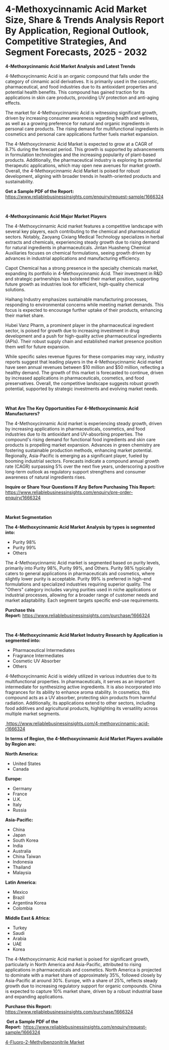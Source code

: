 <p><h1>4-Methoxycinnamic Acid Market Size, Share & Trends Analysis Report By Application, Regional Outlook, Competitive Strategies, And Segment Forecasts, 2025 - 2032</h1></p><p><strong>4-Methoxycinnamic Acid Market Analysis and Latest Trends</strong></p>
<p><p>4-Methoxycinnamic Acid is an organic compound that falls under the category of cinnamic acid derivatives. It is primarily used in the cosmetic, pharmaceutical, and food industries due to its antioxidant properties and potential health benefits. This compound has gained traction for its applications in skin care products, providing UV protection and anti-aging effects.</p><p>The market for 4-Methoxycinnamic Acid is witnessing significant growth, driven by increasing consumer awareness regarding health and wellness, as well as a growing preference for natural and organic ingredients in personal care products. The rising demand for multifunctional ingredients in cosmetics and personal care applications further fuels market expansion. </p><p>The 4-Methoxycinnamic Acid Market is expected to grow at a CAGR of 8.7% during the forecast period. This growth is supported by advancements in formulation technologies and the increasing popularity of plant-based products. Additionally, the pharmaceutical industry is exploring its potential therapeutic applications, which may open new avenues for market growth. Overall, the 4-Methoxycinnamic Acid Market is poised for robust development, aligning with broader trends in health-oriented products and sustainability.</p></p>
<p><strong>Get a Sample PDF of the Report:&nbsp;</strong> <a href="https://www.reliablebusinessinsights.com/enquiry/request-sample/1666324?utm_campaign=3035&utm_medium=2&utm_source=Github&utm_content=ia&utm_term=02042025&utm_id=4-methoxycinnamic-acid">https://www.reliablebusinessinsights.com/enquiry/request-sample/1666324</a></p>
<p>&nbsp;</p>
<p><strong>4-Methoxycinnamic Acid Major Market Players</strong></p>
<p><p>The 4-Methoxycinnamic Acid market features a competitive landscape with several key players, each contributing to the chemical and pharmaceutical sectors. Notably, Zaoyang Cixiang Medical Technology specializes in herbal extracts and chemicals, experiencing steady growth due to rising demand for natural ingredients in pharmaceuticals. Jintan Huasheng Chemical Auxiliaries focuses on chemical formulations, seeing growth driven by advances in industrial applications and manufacturing efficiency.</p><p>Capot Chemical has a strong presence in the specialty chemicals market, expanding its portfolio in 4-Methoxycinnamic Acid. Their investment in R&D and strategic partnerships has bolstered their market position, supporting future growth as industries look for efficient, high-quality chemical solutions.</p><p>Haihang Industry emphasizes sustainable manufacturing processes, responding to environmental concerns while meeting market demands. This focus is expected to encourage further uptake of their products, enhancing their market share.</p><p>Hubei Vanz Pharm, a prominent player in the pharmaceutical ingredient sector, is poised for growth due to increasing investment in drug development and a push for high-quality active pharmaceutical ingredients (APIs). Their robust supply chain and established market presence position them well for future expansion.</p><p>While specific sales revenue figures for these companies may vary, industry reports suggest that leading players in the 4-Methoxycinnamic Acid market have seen annual revenues between $10 million and $50 million, reflecting a healthy demand. The growth of this market is forecasted to continue, driven by increased applications in pharmaceuticals, cosmetics, and food preservatives. Overall, the competitive landscape suggests robust growth potential, supported by strategic investments and evolving market needs.</p></p>
<p>&nbsp;</p>
<p><strong>What Are The Key Opportunities For 4-Methoxycinnamic Acid Manufacturers?</strong></p>
<p><p>The 4-Methoxycinnamic Acid market is experiencing steady growth, driven by increasing applications in pharmaceuticals, cosmetics, and food industries due to its antioxidant and UV-absorbing properties. The compound's rising demand for functional food ingredients and skin care products is propelling market expansion. Advances in green chemistry are fostering sustainable production methods, enhancing market potential. Regionally, Asia-Pacific is emerging as a significant player, fueled by booming industrial sectors. Forecasts indicate a compound annual growth rate (CAGR) surpassing 5% over the next five years, underscoring a positive long-term outlook as regulatory support strengthens and consumer awareness of natural ingredients rises.</p></p>
<p><strong>Inquire or Share Your Questions If Any Before Purchasing This Report:</strong> <a href="https://www.reliablebusinessinsights.com/enquiry/pre-order-enquiry/1666324?utm_campaign=3035&utm_medium=2&utm_source=Github&utm_content=ia&utm_term=02042025&utm_id=4-methoxycinnamic-acid">https://www.reliablebusinessinsights.com/enquiry/pre-order-enquiry/1666324</a></p>
<p>&nbsp;</p>
<p><strong>Market Segmentation</strong></p>
<p><strong>The 4-Methoxycinnamic Acid Market Analysis by types is segmented into:</strong></p>
<p><ul><li>Purity 98%</li><li>Purity 99%</li><li>Others</li></ul></p>
<p><p>The 4-Methoxycinnamic Acid market is segmented based on purity levels, primarily into Purity 98%, Purity 99%, and Others. Purity 98% typically caters to general applications in pharmaceuticals and cosmetics, where slightly lower purity is acceptable. Purity 99% is preferred in high-end formulations and specialized industries requiring superior quality. The "Others" category includes varying purities used in niche applications or industrial processes, allowing for a broader range of customer needs and market adaptability. Each segment targets specific end-use requirements.</p></p>
<p><strong>Purchase this Report:&nbsp;</strong><a href="https://www.reliablebusinessinsights.com/purchase/1666324?utm_campaign=3035&utm_medium=2&utm_source=Github&utm_content=ia&utm_term=02042025&utm_id=4-methoxycinnamic-acid">https://www.reliablebusinessinsights.com/purchase/1666324</a></p>
<p>&nbsp;</p>
<p><strong>The 4-Methoxycinnamic Acid Market Industry Research by Application is segmented into:</strong></p>
<p><ul><li>Pharmaceutical Intermediates</li><li>Fragrance Intermediates</li><li>Cosmetic UV Absorber</li><li>Others</li></ul></p>
<p><p>4-Methoxycinnamic Acid is widely utilized in various industries due to its multifunctional properties. In pharmaceuticals, it serves as an important intermediate for synthesizing active ingredients. It is also incorporated into fragrances for its ability to enhance aroma stability. In cosmetics, this compound acts as a UV absorber, protecting skin products from harmful radiation. Additionally, its applications extend to other sectors, including food additives and agricultural products, highlighting its versatility across multiple market segments.</p></p>
<p><a href="https://www.reliablebusinessinsights.com/4-methoxycinnamic-acid-r1666324?utm_campaign=3035&utm_medium=2&utm_source=Github&utm_content=ia&utm_term=02042025&utm_id=4-methoxycinnamic-acid">&nbsp;https://www.reliablebusinessinsights.com/4-methoxycinnamic-acid-r1666324</a></p>
<p><strong>In terms of Region, the 4-Methoxycinnamic Acid Market Players available by Region are:</strong></p>
<p>
    <p> <strong> North America: </strong>
        <ul>
            <li>United States</li>
            <li>Canada</li>
        </ul>
        </p> 
    <p> <strong> Europe: </strong>
        <ul>
            <li>Germany</li>
            <li>France</li>
            <li>U.K.</li>
            <li>Italy</li>
            <li>Russia</li>
        </ul>
        </p> 
    <p> <strong> Asia-Pacific: </strong>
        <ul>
            <li>China</li>
            <li>Japan</li>
            <li>South Korea</li>
            <li>India</li>
            <li>Australia</li>
            <li>China Taiwan</li>
            <li>Indonesia</li>
            <li>Thailand</li>
            <li>Malaysia</li>
        </ul>
        </p> 
    <p> <strong> Latin America: </strong>
        <ul>
            <li>Mexico</li>
            <li>Brazil</li>
            <li>Argentina Korea</li>
            <li>Colombia</li>
        </ul>
        </p> 
    <p> <strong> Middle East & Africa: </strong>
        <ul>
            <li>Turkey</li>
            <li>Saudi</li>
            <li>Arabia</li>
            <li>UAE</li>
            <li>Korea</li>
        </ul>
    </p>
    </p>
<p><p>The 4-Methoxycinnamic Acid market is poised for significant growth, particularly in North America and Asia-Pacific, attributed to rising applications in pharmaceuticals and cosmetics. North America is projected to dominate with a market share of approximately 35%, followed closely by Asia-Pacific at around 30%. Europe, with a share of 25%, reflects steady growth due to increasing regulatory support for organic compounds. China is expected to capture 10% market share, driven by a robust industrial base and expanding applications.</p></p>
<p><strong>Purchase this Report: </strong><a href="https://www.reliablebusinessinsights.com/purchase/1666324?utm_campaign=3035&utm_medium=2&utm_source=Github&utm_content=ia&utm_term=02042025&utm_id=4-methoxycinnamic-acid">https://www.reliablebusinessinsights.com/purchase/1666324</a></p>
<p>&nbsp;<strong>Get a Sample PDF of the Report:&nbsp;&nbsp;</strong><a href="https://www.reliablebusinessinsights.com/enquiry/request-sample/1666324?utm_campaign=3035&utm_medium=2&utm_source=Github&utm_content=ia&utm_term=02042025&utm_id=4-methoxycinnamic-acid">https://www.reliablebusinessinsights.com/enquiry/request-sample/1666324</a></p>
<p><strong></strong></p>
<p><p><a href="https://github.com/beroxiluwaya/Market-Research-Report-List-1/blob/main/4-fluoro-2-methylbenzonitrile-market.md?utm_campaign=3035&utm_medium=2&utm_source=Github&utm_content=ia&utm_term=02042025&utm_id=4-methoxycinnamic-acid">4-Fluoro-2-Methylbenzonitrile Market</a></p></p>